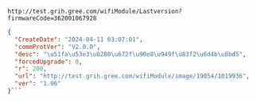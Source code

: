 `http://test.grih.gree.com/wifiModule/Lastversion?firmwareCode=362001067928`

```json
{
  "CreateDate": "2024-04-11 03:07:01",
  "commProtVer": "V2.0.0",
  "desc": "\u51fa\u53e3\u6280\u672f\u90e8\u949f\u83f2\u6d4b\u8bd5",
  "forcedUpgrade": 0,
  "r": 200,
  "url": "http://test.grih.gree.com/wifiModule/image/19054/1019936",
  "ver": "1.06"
}```